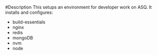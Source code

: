 #Description
This setups an environment for developer work on ASQ. It installs and configures:

* build-essentials
* nginx 
* redis
* mongoDB
* nvm
* node